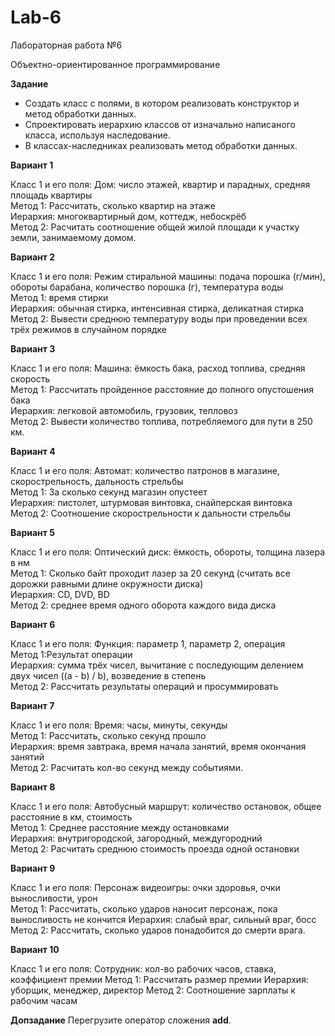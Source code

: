 # Lab-6
Лабораторная работа №6

Объектно-ориентированное программирование

**Задание**

* Создать класс с полями, в котором реализовать конструктор и метод обработки данных.
* Спроектировать иерархию классов от изначально написаного класса, используя наследование.
* В классах-наследниках реализовать метод обработки данных.

**Вариант 1**

Класс 1 и его поля: Дом: число этажей, квартир и парадных, средняя площадь квартиры  
Метод 1: Рассчитать, сколько квартир на этаже  
Иерархия: многоквартирный дом, коттедж, небоскрёб  
Метод 2: Расчитать соотношение общей жилой площади к участку земли, занимаемому домом.  

**Вариант 2**

Класс 1 и его поля: Режим стиральной машины: подача порошка (г/мин), обороты барабана, количество порошка (г), температура воды  
Метод 1: время стирки  
Иерархия: обычная стирка, интенсивная стирка, деликатная стирка  
Метод 2: Вывести среднюю температуру воды при проведении всех трёх режимов в случайном порядке  

**Вариант 3**

Класс 1 и его поля: Машина: ёмкость бака, расход топлива, средняя скорость  
Метод 1: Рассчитать пройденное расстояние до полного опустошения бака  
Иерархия: легковой автомобиль, грузовик, тепловоз  
Метод 2: Вывести количество топлива, потребляемого для пути в 250 км.  

**Вариант 4**

Класс 1 и его поля: Автомат: количество патронов в магазине, скорострельность, дальность стрельбы  
Метод 1: За сколько секунд магазин опустеет  
Иерархия: пистолет, штурмовая винтовка, снайперская винтовка  
Метод 2: Соотношение скорострельности к дальности стрельбы  

**Вариант 5**

Класс 1 и его поля: Оптический диск: ёмкость, обороты, толщина лазера в нм  
Метод 1: Сколько байт проходит лазер за 20 секунд (считать все дорожки равными длине окружности диска)  
Иерархия: CD, DVD, BD  
Метод 2: среднее время одного оборота каждого вида диска  

**Вариант 6**

Класс 1 и его поля: Функция: параметр 1, параметр 2, операция  
Метод 1:Результат операции  
Иерархия: сумма трёх чисел, вычитание с последующим делением двух чисел ((a - b) / b), возведение в степень  
Метод 2: Рассчитать результаты операций и просуммировать  

**Вариант 7**

Класс 1 и его поля: Время: часы, минуты, секунды  
Метод 1: Рассчитать, сколько секунд прошло  
Иерархия: время завтрака, время начала занятий, время окончания занятий  
Метод 2: Расчитать кол-во секунд между событиями.  

**Вариант 8**

Класс 1 и его поля: Автобусный маршрут: количество остановок, общее расстояние в км, стоимость  
Метод 1: Среднее расстояние между остановками  
Иерархия: внутригородской, загородный, междугородний  
Метод 2: Расчитать среднюю стоимость проезда одной остановки  

**Вариант 9**

Класс 1 и его поля: Персонаж видеоигры: очки здоровья, очки выносливости, урон  
Метод 1: Рассчитать, сколько ударов наносит персонаж, пока выносливость не кончится
Иерархия: слабый враг, сильный враг, босс
Метод 2: Рассчитать, сколько ударов понадобится до смерти врага.

**Вариант 10**

Класс 1 и его поля: Сотрудник: кол-во рабочих часов, ставка, коэффициент премии
Метод 1: Рассчитать размер премии
Иерархия: уборщик, менеджер, директор
Метод 2: Соотношение зарплаты к рабочим часам

**Допзадание**
Перегрузите оператор сложения __add__.
